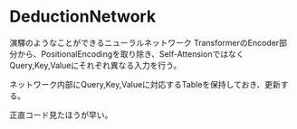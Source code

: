 # DeductionNetwork
演驛のようなことができるニューラルネットワーク
TransformerのEncoder部分から、PositionalEncodingを取り除き、Self-AttensionではなくQuery,Key,Valueにそれぞれ異なる入力を行う。 

ネットワーク内部にQuery,Key,Valueに対応するTableを保持しておき、更新する。 

正直コード見たほうが早い。
